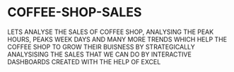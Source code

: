 # COFFEE-SHOP-SALES
LETS ANALYSE THE SALES OF COFFEE SHOP, ANALYSING THE PEAK HOURS, PEAKS WEEK DAYS AND MANY MORE TRENDS WHICH HELP THE COFFEE SHOP TO GROW THEIR BUISNESS BY STRATEGICALLY ANALYSISING THE SALES THAT WE CAN DO BY INTERACTIVE DASHBOARDS CREATED WITH THE HELP OF EXCEL 
